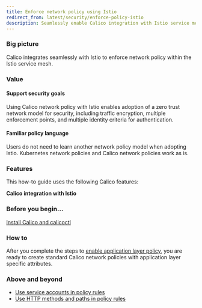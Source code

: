 ```yaml
---
title: Enforce network policy using Istio
redirect_from: latest/security/enforce-policy-istio
description: Seamlessly enable Calico integration with Istio service mesh to enforce network policy including matching on HTTP methods and paths.
---
```


### Big picture

Calico integrates seamlessly with Istio to enforce network policy within the Istio service mesh.

### Value

#### Support security goals

Using Calico network policy with Istio enables adoption of a zero trust network model for security, including traffic encryption, multiple enforcement points, and multiple identity criteria for authentication.

#### Familiar policy language

Users do not need to learn another network policy model when adopting Istio. Kubernetes network policies and Calico network policies work as is.

### Features

This how-to guide uses the following Calico features:

**Calico integration with Istio**

### Before you begin...

[Install Calico and calicoctl]({{site.baseurl}}/{{page.version}}/getting-started/kubernetes/installation/calico)

### How to

After you complete the steps to [enable application layer policy]({{site.baseurl}}/{{page.version}}/getting-started/kubernetes/installation/app-layer-policy), you are ready to create standard Calico network policies with application layer specific attributes.

### Above and beyond

- [Use service accounts in policy rules]({{site.baseurl}}/{{page.version}}/security/service-accounts) 
- [Use HTTP methods and paths in policy rules]({{site.baseurl}}/{{page.version}}/security/http-methods)

